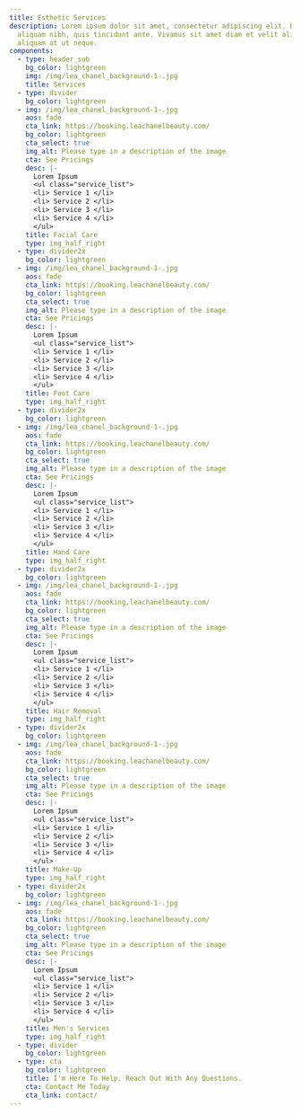 ```yaml
---
title: Esthetic Services
description: Lorem ipsum dolor sit amet, consectetur adipiscing elit. Duis at
  aliquam nibh, quis tincidunt ante. Vivamus sit amet diam et velit aliquam
  aliquam at ut neque.
components:
  - type: header_sub
    bg_color: lightgreen
    img: /img/lea_chanel_background-1-.jpg
    title: Services
  - type: divider
    bg_color: lightgreen
  - img: /img/lea_chanel_background-1-.jpg
    aos: fade
    cta_link: https://booking.leachanelbeauty.com/
    bg_color: lightgreen
    cta_select: true
    img_alt: Please type in a description of the image
    cta: See Pricings
    desc: |-
      Lorem Ipsum
      <ul class="service_list">
      <li> Service 1 </li> 
      <li> Service 2 </li> 
      <li> Service 3 </li> 
      <li> Service 4 </li> 
      </ul>
    title: Facial Care
    type: img_half_right
  - type: divider2x
    bg_color: lightgreen
  - img: /img/lea_chanel_background-1-.jpg
    aos: fade
    cta_link: https://booking.leachanelbeauty.com/
    bg_color: lightgreen
    cta_select: true
    img_alt: Please type in a description of the image
    cta: See Pricings
    desc: |-
      Lorem Ipsum
      <ul class="service_list">
      <li> Service 1 </li> 
      <li> Service 2 </li> 
      <li> Service 3 </li> 
      <li> Service 4 </li> 
      </ul>
    title: Foot Care
    type: img_half_right
  - type: divider2x
    bg_color: lightgreen
  - img: /img/lea_chanel_background-1-.jpg
    aos: fade
    cta_link: https://booking.leachanelbeauty.com/
    bg_color: lightgreen
    cta_select: true
    img_alt: Please type in a description of the image
    cta: See Pricings
    desc: |-
      Lorem Ipsum
      <ul class="service_list">
      <li> Service 1 </li> 
      <li> Service 2 </li> 
      <li> Service 3 </li> 
      <li> Service 4 </li> 
      </ul>
    title: Hand Care
    type: img_half_right
  - type: divider2x
    bg_color: lightgreen
  - img: /img/lea_chanel_background-1-.jpg
    aos: fade
    cta_link: https://booking.leachanelbeauty.com/
    bg_color: lightgreen
    cta_select: true
    img_alt: Please type in a description of the image
    cta: See Pricings
    desc: |-
      Lorem Ipsum
      <ul class="service_list">
      <li> Service 1 </li> 
      <li> Service 2 </li> 
      <li> Service 3 </li> 
      <li> Service 4 </li> 
      </ul>
    title: Hair Removal
    type: img_half_right
  - type: divider2x
    bg_color: lightgreen
  - img: /img/lea_chanel_background-1-.jpg
    aos: fade
    cta_link: https://booking.leachanelbeauty.com/
    bg_color: lightgreen
    cta_select: true
    img_alt: Please type in a description of the image
    cta: See Pricings
    desc: |-
      Lorem Ipsum
      <ul class="service_list">
      <li> Service 1 </li> 
      <li> Service 2 </li> 
      <li> Service 3 </li> 
      <li> Service 4 </li> 
      </ul>
    title: Make-Up
    type: img_half_right
  - type: divider2x
    bg_color: lightgreen
  - img: /img/lea_chanel_background-1-.jpg
    aos: fade
    cta_link: https://booking.leachanelbeauty.com/
    bg_color: lightgreen
    cta_select: true
    img_alt: Please type in a description of the image
    cta: See Pricings
    desc: |-
      Lorem Ipsum
      <ul class="service_list">
      <li> Service 1 </li> 
      <li> Service 2 </li> 
      <li> Service 3 </li> 
      <li> Service 4 </li> 
      </ul>
    title: Men's Services
    type: img_half_right
  - type: divider
    bg_color: lightgreen
  - type: cta
    bg_color: lightgreen
    title: I'm Here To Help. Reach Out With Any Questions.
    cta: Contact Me Today
    cta_link: contact/
---
```

